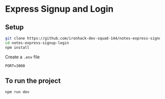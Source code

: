 # Express Signup and Login

## Setup

```sh
git clone https://github.com/ironhack-dev-squad-144/notes-express-signup-login
cd notes-express-signup-login
npm install
```

Create a `.env` file 
```
PORT=3000
```

## To run the project
```
npm run dev
```
